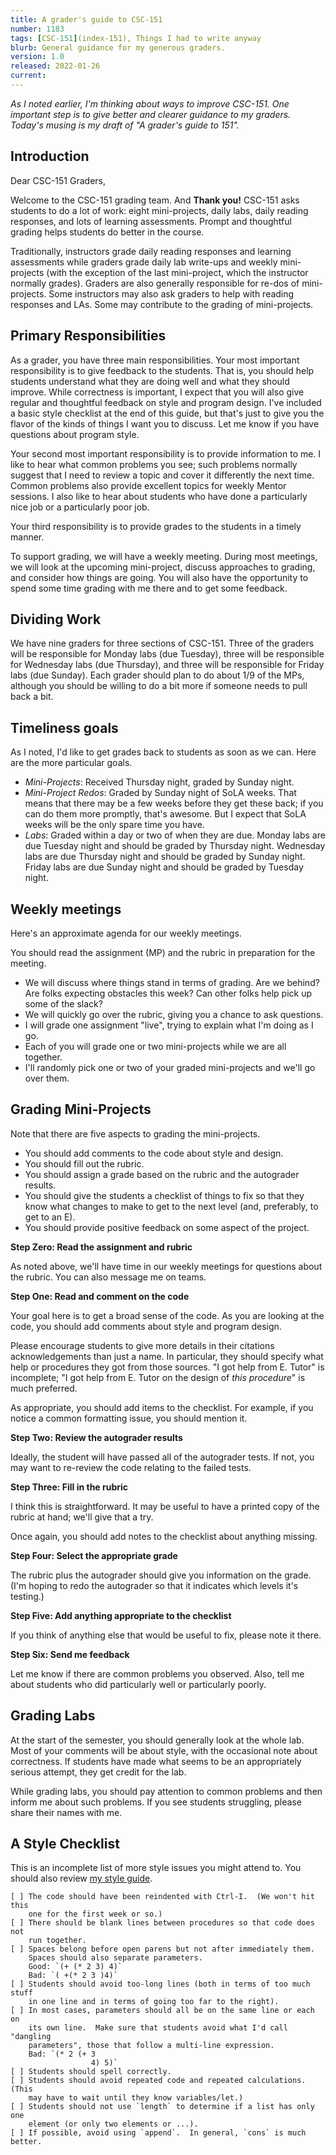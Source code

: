 ```yaml
---
title: A grader's guide to CSC-151
number: 1183
tags: [CSC-151](index-151), Things I had to write anyway
blurb: General guidance for my generous graders.
version: 1.0
released: 2022-01-26
current:
---
```

_As I noted earlier, I'm thinking about ways to improve CSC-151.  One
important step is to give better and clearer guidance to my graders.
Today's musing is my draft of "A grader's guide to 151"._

## Introduction

Dear CSC-151 Graders,

Welcome to the CSC-151 grading team.  And **Thank you!**  CSC-151
asks students to do a lot of work: eight mini-projects, daily labs,
daily reading responses, and lots of learning assessments.  Prompt
and thoughtful grading helps students do better in the course.

Traditionally, instructors grade daily reading responses and learning
assessments while graders grade daily lab write-ups and weekly
mini-projects (with the exception of the last mini-project, which
the instructor normally grades).  Graders are also generally
responsible for re-dos of mini-projects.  Some instructors may also
ask graders to help with reading responses and LAs.  Some may
contribute to the grading of mini-projects.

## Primary Responsibilities

As a grader, you have three main responsibilities.  Your most
important responsibility is to give feedback to the students.  That
is, you should help students understand what they are doing well
and what they should improve.  While correctness is important, I
expect that you will also give regular and thoughtful feedback on
style and program design.  I've included a basic style checklist
at the end of this guide, but that's just to give you the flavor
of the kinds of things I want you to discuss.  Let me know if
you have questions about program style.

Your second most important responsibility is to provide information
to me.  I like to hear what common problems you see; such problems
normally suggest that I need to review a topic and cover it
differently the next time.  Common problems also provide excellent
topics for weekly Mentor sessions.  I also like to hear about
students who have done a particularly nice job or a particularly
poor job.

Your third responsibility is to provide grades to the students in a 
timely manner.

To support grading, we will have a weekly meeting.  During most meetings,
we will look at the upcoming mini-project, discuss approaches to grading,
and consider how things are going.  You will also have the opportunity
to spend some time grading with me there and to get some feedback.

## Dividing Work

We have nine graders for three sections of CSC-151.  Three of the
graders will be responsible for Monday labs (due Tuesday), three
will be responsible for Wednesday labs (due Thursday), and three
will be responsible for Friday labs (due Sunday).  Each grader should
plan to do about 1/9 of the MPs, although you should be willing to do
a bit more if someone needs to pull back a bit.

## Timeliness goals

As I noted, I'd like to get grades back to students as soon as we
can.  Here are the more particular goals.

* _Mini-Projects_: Received Thursday night, graded by Sunday night.
* _Mini-Project Redos_: Graded by Sunday night of SoLA weeks.  That
  means that there may be a few weeks before they get these back; if
  you can do them more promptly, that's awesome.  But I expect that
  SoLA weeks will be the only spare time you have.
* _Labs_: Graded within a day or two of when they are due.  Monday
  labs are due Tuesday night and should be graded by Thursday night.
  Wednesday labs are due Thursday night and should be graded by
  Sunday night.  Friday labs are due Sunday night and should be graded
  by Tuesday night.

## Weekly meetings

Here's an approximate agenda for our weekly meetings.  

You should read the assignment (MP) and the rubric in preparation
for the meeting.

* We will discuss where things stand in terms of grading.  Are we behind?
  Are folks expecting obstacles this week?  Can other folks help pick up
  some of the slack?
* We will quickly go over the rubric, giving you a chance to ask questions.
* I will grade one assignment "live", trying to explain what I'm doing as
  I go.
* Each of you will grade one or two mini-projects while we are all
  together.
* I'll randomly pick one or two of your graded mini-projects and we'll
  go over them.

## Grading Mini-Projects

Note that there are five aspects to grading the mini-projects.

* You should add comments to the code about style and design.
* You should fill out the rubric.
* You should assign a grade based on the rubric and the autograder results.
* You should give the students a checklist of things to fix so that they
  know what changes to make to get to the next level (and, preferably, to 
  get to an E).
* You should provide positive feedback on some aspect of the project.

**Step Zero: Read the assignment and rubric**

As noted above, we'll have time in our weekly meetings for questions
about the rubric.  You can also message me on teams.

**Step One: Read and comment on the code**

Your goal here is to get a broad sense of the code.  As you are looking
at the code, you should add comments about style and program design.

Please encourage students to give more details in their citations
acknowledgements than just a name.  In particular, they should 
specify what help or procedures they got from those sources.
"I got help from E. Tutor" is incomplete; "I got help from E.
Tutor on the design of _this procedure_" is much preferred.

As appropriate, you should add items to the checklist.  For example,
if you notice a common formatting issue, you should mention it.

**Step Two: Review the autograder results**

Ideally, the student will have passed all of the autograder tests.
If not, you may want to re-review the code relating to the failed
tests.

**Step Three: Fill in the rubric**

I think this is straightforward.  It may be useful to have a printed copy
of the rubric at hand; we'll give that a try.

Once again, you should add notes to the checklist about anything missing.

**Step Four: Select the appropriate grade**

The rubric plus the autograder should give you information on the grade.
(I'm hoping to redo the autograder so that it indicates which levels it's
testing.)

**Step Five: Add anything appropriate to the checklist**

If you think of anything else that would be useful to fix, please note
it there.

**Step Six: Send me feedback**

Let me know if there are common problems you observed.  Also, tell me
about students who did particularly well or particularly poorly.

## Grading Labs

At the start of the semester, you should generally look at the whole
lab.  Most of your comments will be about style, with the occasional
note about correctness.  If students have made what seems to be an
appropriately serious attempt, they get credit for the lab.

While grading labs, you should pay attention to common problems and
then inform me about such problems.  If you see students struggling,
please share their names with me.

## A Style Checklist

This is an incomplete list of more style issues you might attend to.
You should also review [my style guide](https://rebelsky.cs.grinnell.edu/Courses/CSC151/2022Sp/handouts/style-guide).

```
[ ] The code should have been reindented with Ctrl-I.  (We won't hit this
    one for the first week or so.)
[ ] There should be blank lines between procedures so that code does not
    run together.
[ ] Spaces belong before open parens but not after immediately them.
    Spaces should also separate parameters.
    Good: `(+ (* 2 3) 4)`
    Bad: `( +(* 2 3 )4)`
[ ] Students should avoid too-long lines (both in terms of too much stuff
    in one line and in terms of going too far to the right).
[ ] In most cases, parameters should all be on the same line or each on 
    its own line.  Make sure that students avoid what I'd call "dangling
    parameters", those that follow a multi-line expression.
    Bad: `(* 2 (+ 3
                  4) 5)`
[ ] Students should spell correctly.
[ ] Students should avoid repeated code and repeated calculations.  (This
    may have to wait until they know variables/let.)
[ ] Students should not use `length` to determine if a list has only one
    element (or only two elements or ...).
[ ] If possible, avoid using `append`.  In general, `cons` is much better.
```
